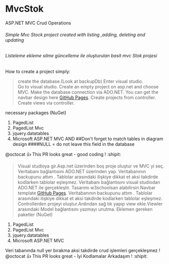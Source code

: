 # MvcStok
ASP.NET MVC Crud Operations

######  Simple Mvc Stock project created with listing ,adding, deleting and  updating ####

######  Listeleme ekleme silme güncelleme ile oluşturulan basit mvc Stok projesi ####


How to create a project simply:

>create the database.(Look at backupDb)
> Enter visual studio.       
> Go to visual studio. Create an empty project on asp.net and choose MVC. Make the database connection via ADO.NET.
> You can get the navbar design here [GitHub Pages](https://www.w3schools.com/bootstrap/bootstrap_navbar.asp).
> Create projects from controller.
> Create views via controller.

necessary packages (NuGet)
1. PagedList
2. PagedList Mvc
3. jquery.datatables
3. Microsoft ASP.NET MVC
AND
##Don't forget to match tables in diagram design
####NULL = do not leave this field in the database

@octocat :+1: This PR looks great - good coding ! :shipit:

> Visual studioya gir.Asp.net üzerinden boş proje oluştur ve MVC yi seç. Veritabanı bağlantısını ADO.NET üzerinden yap.
> Veritabanının backupunu attım . Tablolar arasındaki ilişkiye dikkat et aksi takdirde kodlarken tablolar eşleşmez.
> Veritabanı bağlantısını visual studiodan ADO.NET  ile gerçekleştir.
> Tasarımı w3schoolsan alabilirsin.Navbar template  [GitHub Pages](https://www.w3schools.com/bootstrap/bootstrap_navbar.asp).
> Veritabanının backupunu attım . Tablolar arasındaki ilişkiye dikkat et aksi takdirde kodlarken tablolar eşleşmez.
> Controllerden projeyi oluştur.Ardından sağ tık yapıp view ekle.Viewler arasındaki Model bağlantısını yazmayı unutma.
> Eklemen gereken paketler (NuGet)
1. PagedList
2. PagedList Mvc
3. jquery.datatables
3. Microsoft ASP.NET MVC

Veri tabanında null yer bırakma aksi takdirde crud işlemleri gerçekleşmez !
@octocat :+1: This PR looks great - İyi Kodlamalar Arkadaşım ! :shipit:
